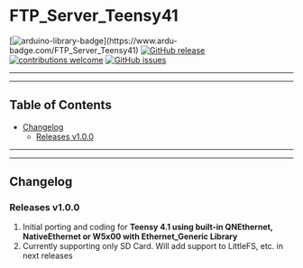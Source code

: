 # FTP_Server_Teensy41


[![arduino-library-badge](https://www.ardu-badge.com/badge/FTP_Server_Teensy41.svg?)](https://www.ardu-badge.com/FTP_Server_Teensy41)
[![GitHub release](https://img.shields.io/github/release/khoih-prog/FTP_Server_Teensy41.svg)](https://github.com/khoih-prog/FTP_Server_Teensy41/releases)
[![contributions welcome](https://img.shields.io/badge/contributions-welcome-brightgreen.svg?style=flat)](#Contributing)
[![GitHub issues](https://img.shields.io/github/issues/khoih-prog/FTP_Server_Teensy41.svg)](http://github.com/khoih-prog/FTP_Server_Teensy41/issues)

---
---

## Table of Contents


* [Changelog](#changelog)
  * [Releases v1.0.0](#releases-v100)

---
---

## Changelog

### Releases v1.0.0

1. Initial porting and coding for **Teensy 4.1 using built-in QNEthernet, NativeEthernet or W5x00 with Ethernet_Generic Library**
2. Currently supporting only SD Card. Will add support to LittleFS, etc. in next releases


